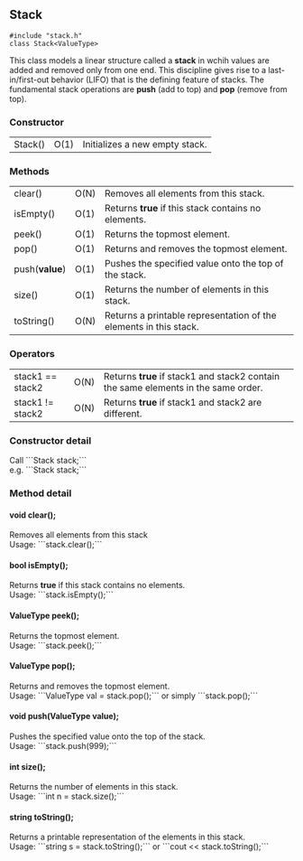 <h2>Stack</h2>

```#include "stack.h"```<br>
```class Stack<ValueType>```<br>
<p>This class models a linear structure called a <b>stack</b> in wchih values are added and removed only from one end. This discipline gives rise to a last-in/first-out behavior (LIFO) that is the defining feature of stacks. The fundamental stack operations are <b>push</b> (add to top) and <b>pop</b> (remove from top).</p>

<h3>Constructor</h3>
<table>
<tr>
  <td>Stack()</td>
  <td>O(1)</td>
  <td>Initializes a new empty stack. </td>
</tr>
</table>

<h3>Methods</h3>
<table>
<tr>
	<td>clear()</td>
	<td>O(N)</td>
	<td>Removes all elements from this stack.</td>
</tr>
<tr>
	<td>isEmpty()</td>
	<td>O(1)</td>
	<td>Returns <b>true</b> if this stack contains no elements.</td>
</tr>
<tr>
	<td>peek()</td>
	<td>O(1)</td>
	<td>Returns the topmost element.</td>
</tr>
<tr>
	<td>pop()</td>
	<td>O(1)</td>
	<td>Returns and removes the topmost element.</td>
</tr>
<tr>
	<td>push(<b>value</b>)</td>
	<td>O(1)</td>
	<td>Pushes the specified value onto the top of the stack.</td>
</tr>
<tr>
	<td>size()</td>
	<td>O(1)</td>
	<td>Returns the number of elements in this stack.</td>
</tr>
<tr>
	<td>toString()</td>
	<td>O(N)</td>
	<td>Returns a printable representation of the elements in this stack.</td>
</tr>
</table>

<h3>Operators</h3>
<table>
<tr>
	<td>stack1 == stack2</td>
	<td>O(N)</td>
	<td>Returns <b>true</b> if stack1 and stack2 contain the same elements in the same order.
</tr>
<tr>
	<td>stack1 != stack2</td>
	<td>O(N)</td>
	<td>Returns <b>true</b> if stack1 and stack2 are different.</td>
</tr>
</table>

<h3>Constructor detail</h3>
Call ```Stack<ValueType> stack;```<br>
e.g. ```Stack<int> stack;```

<h3>Method detail</h3>
<h4>void clear();</h4>
Removes all elements from this stack<br>
Usage: ```stack.clear();```
<h4>bool isEmpty();</h4>
Returns <b>true</b> if this stack contains no elements.<br>
Usage: ```stack.isEmpty();```
<h4>ValueType peek();</h4>
Returns the topmost element.<br>
Usage: ```stack.peek();```
<h4>ValueType pop();</h4>
Returns and removes the topmost element.<br>
Usage: ```ValueType val = stack.pop();``` or simply ```stack.pop();```
<h4>void push(ValueType value);</h4>
Pushes the specified value onto the top of the stack.<br>
Usage: ```stack.push(999);```
<h4>int size();</h4>
Returns the number of elements in this stack.<br>
Usage: ```int n = stack.size();```
<h4>string toString();</h4>
Returns a printable representation of the elements in this stack.<br>
Usage: ```string s = stack.toString();``` or ```cout << stack.toString();```